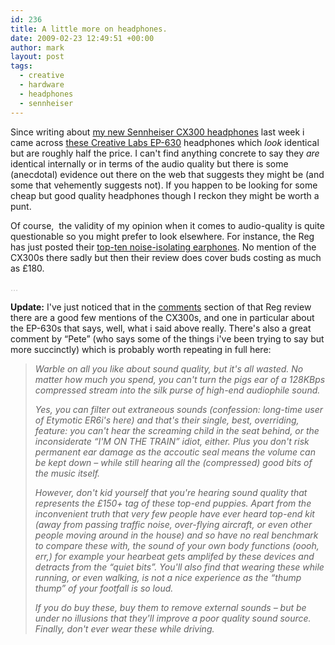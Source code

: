 ```yaml
---
id: 236
title: A little more on headphones.
date: 2009-02-23 12:49:51 +00:00
author: mark
layout: post
tags:
  - creative
  - hardware
  - headphones
  - sennheiser
---
```

Since writing about [my new Sennheiser CX300 headphones](http://www.sallonoroff.co.uk/blog/2009/02/on-headphones/) last week i came across [these Creative Labs EP-630](http://www.amazon.co.uk/gp/product/B0009G6FQI) headphones which _look_ identical but are roughly half the price. I can't find anything concrete to say they _are_ identical internally or in terms of the audio quality but there is some (anecdotal) evidence out there on the web that suggests they might be (and some that vehemently suggests not). If you happen to be looking for some cheap but good quality headphones though I reckon they might be worth a punt.

Of course,  the validity of my opinion when it comes to audio-quality is quite questionable so you might prefer to look elsewhere. For instance, the Reg has just posted their [top-ten noise-isolating earphones](http://www.reghardware.co.uk/2009/02/23/review_noise_isolating_earphones/). No mention of the CX300s there sadly but then their review does cover buds costing as much as £180.

<span style="color: #c0c0c0;">&#8230;</span>

**Update:** I've just noticed that in the [comments](http://www.reghardware.co.uk/2009/02/23/review_noise_isolating_earphones/comments/) section of that Reg review there are a good few mentions of the CX300s, and one in particular about the EP-630s that says, well, what i said above really. There's also a great comment by &#8220;Pete&#8221; (who says some of the things i've been trying to say but more succinctly) which is probably worth repeating in full here:

> _Warble on all you like about sound quality, but it's all wasted. No matter how much you spend, you can't turn the pigs ear of a 128KBps compressed stream into the silk purse of high-end audiophile sound._
>
> _Yes, you can filter out extraneous sounds (confession: long-time user of Etymotic ER6i's here) and that's their single, best, overriding, feature: you can't hear the screaming child in the seat behind, or the inconsiderate &#8220;I'M ON THE TRAIN&#8221; idiot, either. Plus you don't risk permanent ear damage as the accoutic seal means the volume can be kept down &#8211; while still hearing all the (compressed) good bits of the music itself._
>
> _However, don't kid yourself that you're hearing sound quality that represents the £150+ tag of these top-end puppies. Apart from the inconvenient truth that very few people have ever heard top-end kit (away from passing traffic noise, over-flying aircraft, or even other people moving around in the house) and so have no real benchmark to compare these with, the sound of your own body functions (oooh, err,) for example your hearbeat gets amplifed by these devices and detracts from the &#8220;quiet bits&#8221;. You'll also find that wearing these while running, or even walking, is not a nice experience as the &#8220;thump thump&#8221; of your footfall is so loud._
>
> _If you do buy these, buy them to remove external sounds &#8211; but be under no illusions that they'll improve a poor quality sound source. Finally, don't *ever* wear these while driving._
